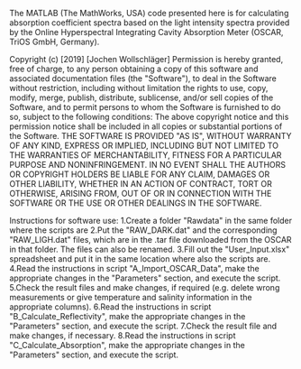The MATLAB (The MathWorks, USA) code presented here is for calculating absorption coefficient spectra based on the light intensity spectra provided by the Online Hyperspectral Integrating Cavity Absorption Meter (OSCAR, TriOS GmbH, Germany).

Copyright (c) [2019] [Jochen Wollschläger]
Permission is hereby granted, free of charge, to any person obtaining a copy of this software and associated documentation files (the "Software"), to deal in the Software without restriction, including without limitation the rights to use, copy, modify, merge, publish, distribute, sublicense, and/or sell copies of the Software, and to permit persons to whom the Software is furnished to do so, subject to the following conditions:
The above copyright notice and this permission notice shall be included in all copies or substantial portions of the Software.
THE SOFTWARE IS PROVIDED "AS IS", WITHOUT WARRANTY OF ANY KIND, EXPRESS OR IMPLIED, INCLUDING BUT NOT LIMITED TO THE WARRANTIES OF MERCHANTABILITY, FITNESS FOR A PARTICULAR PURPOSE AND NONINFRINGEMENT. IN NO EVENT SHALL THE AUTHORS OR COPYRIGHT HOLDERS BE LIABLE FOR ANY CLAIM, DAMAGES OR OTHER LIABILITY, WHETHER IN AN ACTION OF CONTRACT, TORT OR OTHERWISE, ARISING FROM, OUT OF OR IN CONNECTION WITH THE SOFTWARE OR THE USE OR OTHER DEALINGS IN THE SOFTWARE.

Instructions for software use:
1.Create a folder "Rawdata" in the same folder where the scripts are
2.Put the "RAW_DARK.dat" and the corresponding "RAW_LIGH.dat" files, which are in the .tar file downloaded from the OSCAR in that folder. The files can also be renamed.
3.Fill out the "User_Input.xlsx" spreadsheet and put it in the same location where also the scripts are.
4.Read the instructions in script "A_Import_OSCAR_Data", make the appropriate changes in the "Parameters" section, and execute the script.
5.Check the result files and make changes, if required (e.g. delete wrong measurements or give temperature and salinity information in the appropriate columns).
6.Read the instructions in script "B_Calculate_Reflectivity", make the appropriate changes in the "Parameters" section, and execute the script.
7.Check the result file and make changes, if necessary.
8.Read the instructions in script "C_Calculate_Absorption", make the appropriate changes in the "Parameters" section, and execute the script.
